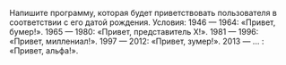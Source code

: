 Напишите программу, которая будет приветствовать пользователя в соответствии с его датой рождения. Условия:
1946 — 1964: «Привет, бумер!».
1965 — 1980: «Привет, представитель X!».
1981 — 1996: «Привет, миллениал!».
1997 — 2012: «Привет, зумер!».
2013 — ... : «Привет, альфа!».